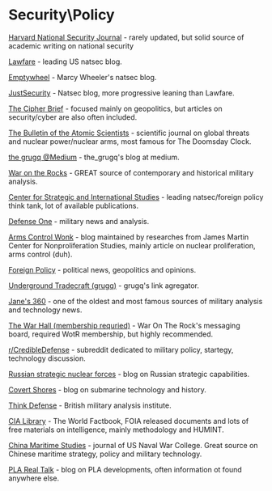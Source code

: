 # Security\Policy

[Harvard National Security Journal](http://harvardnsj.org/) - rarely updated, but solid source of academic writing on national security

[Lawfare](http://www.lawfareblog.com/) - leading US natsec blog.

[Emptywheel](https://www.emptywheel.net/) - Marcy Wheeler's natsec blog.

[JustSecurity](https://www.justsecurity.org/) - Natsec blog, more progressive leaning than Lawfare.

[The Cipher Brief](https://www.thecipherbrief.com/) - focused mainly on geopolitics, but articles on security/cyber are also often included.

[The Bulletin of the Atomic Scientists](http://thebulletin.org/) - scientific journal on global threats and nuclear power/nuclear arms, most famous for The Doomsday Clock.

[the grugq @Medium](https://medium.com/@thegrugq/) - the_grugq's blog at medium.

[War on the Rocks](https://warontherocks.com/) - GREAT source of contemporary and historical military analysis.

[Center for Strategic and International Studies](https://www.csis.org/) - leading natsec/foreign policy think tank, lot of available publications.

[Defense One](http://www.defenseone.com/) - military news and analysis.

[Arms Control Wonk](http://www.armscontrolwonk.com/) - blog maintained by researches from James Martin Center for Nonproliferation Studies, mainly article on nuclear proliferation, arms control (duh).

[Foreign Policy](http://foreignpolicy.com/) - political news, geopolitics and opinions.

[Underground Tradecraft (grugq)](https://grugq.tumblr.com/) - grugq's link agregator.

[Jane's 360](http://www.janes.com/) - one of the oldest and most famous sources of military analysis and technology news.

[The War Hall (membership requried)](https://warontherocks.memberful.com/auth/sign_in) - War On The Rock's messaging board, required WotR membership, but highly recommended.

[r/CredibleDefense](https://www.reddit.com/r/CredibleDefense/) - subreddit dedicated to military policy, startegy, technology discussion.

[Russian strategic nuclear forces](http://russianforces.org/) - blog on Russian strategic capabilities.

[Covert Shores](http://www.hisutton.com/) - blog on submarine technology and history.

[Think Defense](http://www.thinkdefence.co.uk/) - British military analysis institute.

[CIA Library](https://www.cia.gov/library/index.html) - The World Factbook, FOIA released documents and lots of free materials on intelligence, mainly methodology and HUMINT.

[China Maritime Studies](https://www.usnwc.edu/Publications/Publications.aspx) - journal of US Naval War College. Great source on Chinese maritime strategy, policy and military technology.

[PLA Real Talk](https://plarealtalk.com) - blog on PLA developments, often information ot found anywhere else.
